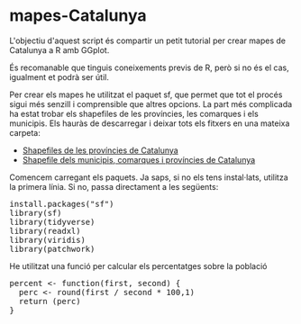 # mapes-Catalunya
<p>L'objectiu d'aquest script és compartir un petit tutorial per crear mapes de Catalunya a R amb GGplot.</p>
<p>És recomanable que tinguis coneixements previs de R, però si no és el cas, igualment et podrà ser útil. </p>
<p>Per crear els mapes he utilitzat el paquet sf, que permet que tot el procés sigui més senzill i comprensible que altres opcions. La part més complicada ha estat 
trobar els shapefiles de les províncies, les comarques i els municipis. Els hauràs de descarregar i deixar tots els fitxers en una mateixa carpeta:</p>
<ul><li> <a href="https://analisi.transparenciacatalunya.cat/en/Urbanisme-infraestructures/L-mits-administratius-provincials-de-Catalunya/ghr8-wp3h" target="_blank">
Shapefiles de les províncies de Catalunya</a></li>
<li> <a href="https://www.icgc.cat/Administracio-i-empresa/Descarregues/Capes-de-geoinformacio/Base-municipal">Shapefile dels municipis, comarques i províncies de Catalunya</a></li>
</ul>
<p>Comencem carregant els paquets. Ja saps, si no els tens instal·lats, utilitza la primera línia. Si no, passa directament a les següents: </p>
<pre>
install.packages("sf")
library(sf)
library(tidyverse)
library(readxl)
library(viridis)
library(patchwork)
</pre>
<p>He utilitzat una funció per calcular els percentatges sobre la població</p>
<pre>
percent <- function(first, second) {
  perc <- round(first / second * 100,1)
  return (perc)
}
</pre>
<p>
